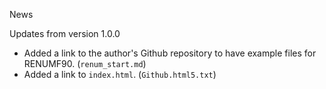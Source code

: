 News

Updates from version 1.0.0

- Added a link to the author's Github repository to have example files for RENUMF90. (`renum_start.md`)
- Added a link to `index.html`. (`Github.html5.txt`)
